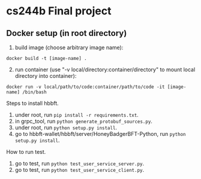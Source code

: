 # cs244b Final project

## Docker setup (in root directory)

1. build image (choose arbitrary image name):
```
docker build -t [image-name] . 
```
2. run container (use "-v local/directory:container/directory" to mount local directory into container):
```
docker run -v local/path/to/code:container/path/to/code -it [image-name] /bin/bash
```

Steps to install hbbft.
1. under root, run `pip install -r requirements.txt`.
2. in grpc_tool, run `python generate_protobuf_sources.py`.
3. under root, run `python setup.py install`.
4. go to hbbft-wallet/hbbft/server/HoneyBadgerBFT-Python, run `python setup.py install`.

How to run test.
1. go to test, run `python test_user_service_server.py`.
2. go to test, run `python test_user_service_client.py`.